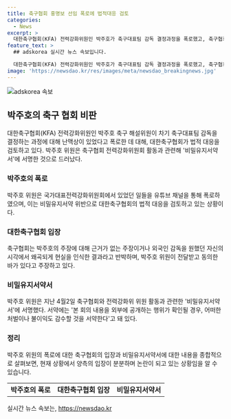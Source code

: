 ```yaml
---
title: 축구협회 홍명보 선임 폭로에 법적대응 검토
categories:
  - News
excerpt: >
  대한축구협회(KFA) 전력강화위원인 박주호가 축구대표팀 감독 결정과정을 폭로했고, 축구협회가 법적대응을 검토 중이라고 전했다. 박주호는 비밀유지서약 위반 혐의로 논란이 되었으며, 전력강화위를 비판하는 영상을 유튜브에 올렸다. 축구협회는 이를 의심하고 반박했으며, 박주호는 전력강화위 활동과 감독 선임과정을 왜곡했다고 주장하고 있다. 유감과 우려를 표명하며 심각한 상황을 언급했다.
feature_text: >
  ## adskorea 실시간 뉴스 속보입니다.

  대한축구협회(KFA) 전력강화위원인 박주호가 축구대표팀 감독 결정과정을 폭로했고, 축구협회가 법적대응을 검토 중이라고 전했다. 박주호는 비밀유지서약 위반 혐의로 논란이 되었으며, 전력강화위를 비판하는 영상을 유튜브에 올렸다. 축구협회는 이를 의심하고 반박했으며, 박주호는 전력강화위 활동과 감독 선임과정을 왜곡했다고 주장하고 있다. 유감과 우려를 표명하며 심각한 상황을 언급했다.
image: 'https://newsdao.kr/res/images/meta/newsdao_breakingnews.jpg'
---
```


<p><img src="https://newsdao.kr/res/images/meta/newsdao_breakingnews.jpg" alt="adskorea 속보" /></p>

<h2 data-ke-size="size26">박주호의 축구 협회 비판</h2>

<p data-ke-size="size16">대한축구협회(KFA) 전력강화위원인 박주호 축구 해설위원이 차기 축구대표팀 감독을 결정하는 과정에 대해 난맥상이 있었다고 폭로한 데 대해, 대한축구협회가 법적 대응을 검토하고 있다. 박주호 위원은 축구협회 전력강화위원회 활동과 관련해 '비밀유지서약서'에 서명한 것으로 드러났다.</p>

<h3>박주호의 폭로</h3>

<p data-ke-size="size16">박주호 위원은 국가대표전력강화위원회에서 있었던 일들을 유튜브 채널을 통해 폭로하였으며, 이는 비밀유지서약 위반으로 대한축구협회의 법적 대응을 검토하고 있는 상황이다.</p>

<h3>대한축구협회 입장</h3>

<p data-ke-size="size16">축구협회는 박주호의 주장에 대해 근거가 없는 주장이거나 외국인 감독을 원했던 자신의 시각에서 왜곡되게 현실을 인식한 결과라고 반박하며, 박주호 위원이 전달받고 동의한 바가 있다고 주장하고 있다.</p>

<h3>비밀유지서약서</h3>

<p data-ke-size="size16">박주호 위원은 지난 4월2일 축구협회와 전력강화위 위원 활동과 관련한 '비밀유지서약서'에 서명했다. 서약에는 '본 회의 내용을 외부에 공개하는 행위가 확인될 경우, 어떠한 처벌이나 불이익도 감수할 것을 서약한다'고 돼 있다.</p>

<h3>정리</h3>

<p data-ke-size="size16">박주호 위원의 폭로에 대한 축구협회의 입장과 비밀유지서약서에 대한 내용을 종합적으로 살펴보면, 현재 상황에서 양측의 입장이 분분하며 논란이 되고 있는 상황임을 알 수 있습니다.</p>

<table>
    <tbody>
        <tr>
            <td style="text-align: center; height: 17px;"><b>박주호의 폭로</b></td>
            <td style="text-align: center; height: 17px;"><b>대한축구협회 입장</b></td>
            <td style="text-align: center; height: 17px;"><b>비밀유지서약서</b></td>
        </tr>
    </tbody>
</table>
실시간 뉴스 속보는, <a href="https://newsdao.kr" rel="dofollow">https://newsdao.kr</a>


